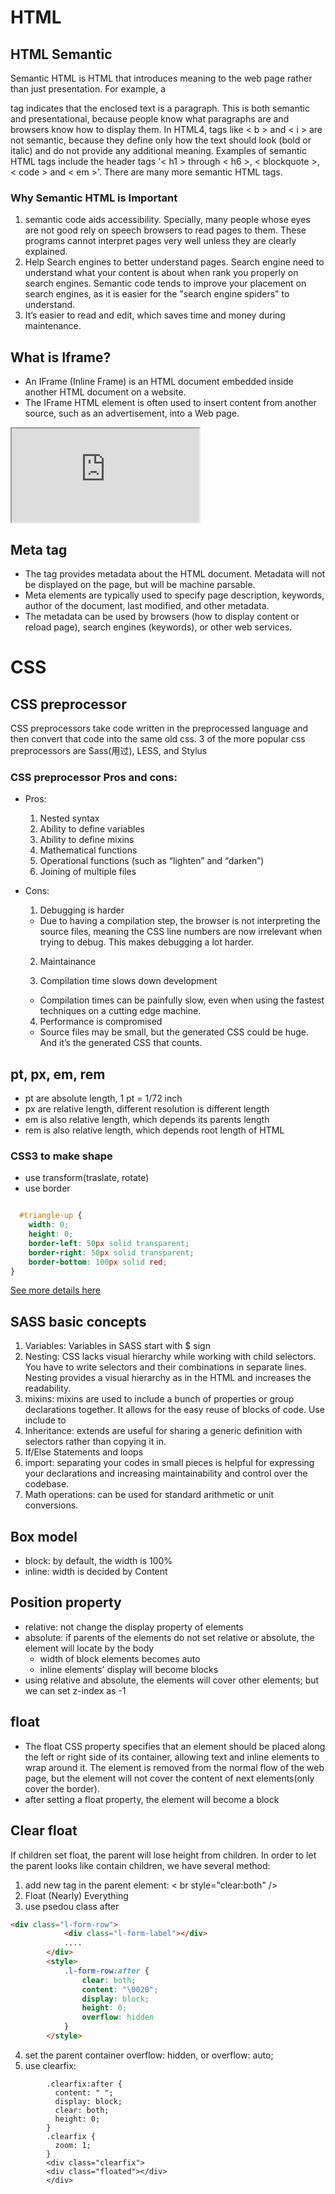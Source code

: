 # HTML
## HTML Semantic
Semantic HTML is HTML that introduces meaning to the web page rather than just presentation. For example, a <p> tag indicates that the enclosed text is a paragraph. This is both semantic and presentational, because people know what paragraphs are and browsers know how to display them. In HTML4, tags like < b > and < i > are not semantic, because they define only how the text should look (bold or italic) and do not provide any additional meaning.
Examples of semantic HTML tags include the header tags '< h1 > through < h6 >, < blockquote >, < code > and < em >'. There are many more semantic HTML tags.

### Why Semantic HTML is Important
1. semantic code aids accessibility. Specially, many people whose eyes are not good rely on speech browsers to read pages to them. These programs cannot interpret pages very well unless they are clearly explained.
2. Help Search engines to better understand pages.  Search engine need to understand what your content is about when rank you properly on search engines. Semantic code tends to improve your placement on search engines, as it is easier for the "search engine spiders" to understand.
3. It’s easier to read and edit, which saves time and money during maintenance.

## What is Iframe?
* An IFrame (Inline Frame) is an HTML document embedded inside another HTML document on a website.
* The IFrame HTML element is often used to insert content from another source, such as an advertisement, into a Web page.
<iframe src="http://www.w3schools.com">不支持 iframe 的浏览器</iframe>


## Meta tag
* The tag provides metadata about the HTML document. Metadata will not be displayed on the page, but will be machine parsable.
* Meta elements are typically used to specify page description, keywords, author of the document, last modified, and other metadata.
* The metadata can be used by browsers (how to display content or reload page), search engines (keywords), or other web services.

# CSS
## CSS preprocessor
CSS preprocessors take code written in the preprocessed language and then convert that code into the same old css. 3 of the more popular css preprocessors are Sass(用过), LESS, and Stylus
### CSS preprocessor Pros and cons:
* Pros:
  1.	Nested syntax
  2.	Ability to define variables
  3.	Ability to define mixins
  4.	Mathematical functions
  5.	Operational functions (such as “lighten” and “darken”)
  6.	Joining of multiple files
* Cons:
  1.	Debugging is harder
    - Due to having a compilation step, the browser is not interpreting the source files, meaning the CSS line numbers are now irrelevant when trying to debug. This makes debugging a lot harder.

  2.	Maintainance

  3.	Compilation time slows down development
    - Compilation times can be painfully slow, even when using the fastest techniques on a cutting edge machine.
  4.	Performance is compromised
    - Source files may be small, but the generated CSS could be huge. And it’s the generated CSS that counts.

## pt, px, em, rem
* pt are absolute length, 1 pt = 1/72 inch
* px are relative length, different resolution is different length
* em is also relative length, which depends its parents length
* rem is also relative length, which depends root length of HTML

### CSS3 to make shape
* use transform(traslate, rotate)
* use border
```css

  #triangle-up {
    width: 0;
    height: 0;
    border-left: 50px solid transparent;
    border-right: 50px solid transparent;
    border-bottom: 100px solid red;
}
```
 [See more details here](http://www.jqhtml.com/8045.html)

## SASS basic concepts
1. Variables: Variables in SASS start with $ sign
2. Nesting: CSS lacks visual hierarchy while working with child selectors. You have to write selectors and their combinations in separate lines. Nesting provides a visual hierarchy as in the HTML and increases the readability.
3. mixins: mixins are used to include a bunch of properties or group declarations together. It allows for the easy reuse of blocks of code. Use include  to
4. Inheritance: extends are useful for sharing a generic definition with selectors rather than copying it in.
5. If/Else Statements and loops
6. import: separating your codes in small pieces is helpful for expressing your declarations and increasing maintainability and control over the codebase.
7. Math operations: can be used for standard arithmetic or unit conversions.

## Box model
* block: by default, the width is 100%
* inline: width is decided by Content
## Position property
* relative: not change the display property of elements
* absolute: if parents of the elements do not set relative or absolute, the element will locate by the body
  - width of block elements becomes auto
  - inline elements' display will become blocks
* using relative and absolute, the elements will cover other elements; but we can set z-index as -1
## float
* The float CSS property specifies that an element should be placed along the left or right side of its container, allowing text and inline elements to wrap around it. The element is removed from the normal flow of the web page, but the element will not cover the content of next elements(only cover the border).
* after setting a float property, the element will become a block

## Clear float
If children set float, the parent will lose height from children. In order to let the parent looks like contain children, we have several method:
1. add new tag in the parent element: < br style="clear:both" />
2. Float (Nearly) Everything
3. use psedou class after
```html
<div class="l-form-row">
            <div class="l-form-label"></div>
            ....
        </div>
        <style>
            .l-form-row:after {
                clear: both;
                content: "\0020";
                display: block;
                height: 0;
                overflow: hidden
            }
        </style>
```
4. set the parent container overflow: hidden,  or overflow: auto;
5. use clearfix:
```
        .clearfix:after {
          content: " ";
          display: block;
          clear: both;
          height: 0;
        }
        .clearfix {
          zoom: 1;
        }
        <div class="clearfix">
        <div class="floated"></div>
        </div>
```
